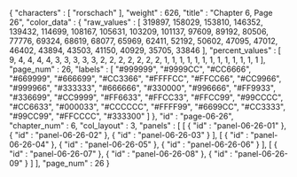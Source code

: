 {
  "characters" : [
    "rorschach"
  ],
  "weight" : 626,
  "title" : "Chapter 6, Page 26",
  "color_data" : {
    "raw_values" : [
      319897,
      158029,
      153810,
      146352,
      139432,
      114699,
      108167,
      105631,
      103209,
      101137,
      97609,
      89192,
      80506,
      77776,
      69324,
      68619,
      68077,
      65969,
      62411,
      52192,
      50602,
      47095,
      47012,
      46402,
      43894,
      43503,
      41150,
      40929,
      35705,
      33846
    ],
    "percent_values" : [
      9,
      4,
      4,
      4,
      4,
      3,
      3,
      3,
      3,
      3,
      2,
      2,
      2,
      2,
      2,
      2,
      2,
      1,
      1,
      1,
      1,
      1,
      1,
      1,
      1,
      1,
      1,
      1,
      1,
      1
    ],
    "page_num" : 26,
    "labels" : [
      "#999999",
      "#9999CC",
      "#CC6666",
      "#669999",
      "#666699",
      "#CC3366",
      "#FFFFCC",
      "#FFCC66",
      "#CC9966",
      "#999966",
      "#333333",
      "#666666",
      "#330000",
      "#996666",
      "#FF9933",
      "#336699",
      "#CC9999",
      "#FF6633",
      "#FFCC33",
      "#FFCC99",
      "#99CCCC",
      "#CC6633",
      "#000033",
      "#CCCCCC",
      "#FFFF99",
      "#6699CC",
      "#CC3333",
      "#99CC99",
      "#FFCCCC",
      "#333300"
    ]
  },
  "id" : "page-06-26",
  "chapter_num" : 6,
  "col_layout" : 3,
  "panels" : [
    [
      {
        "id" : "panel-06-26-01"
      },
      {
        "id" : "panel-06-26-02"
      },
      {
        "id" : "panel-06-26-03"
      }
    ],
    [
      {
        "id" : "panel-06-26-04"
      },
      {
        "id" : "panel-06-26-05"
      },
      {
        "id" : "panel-06-26-06"
      }
    ],
    [
      {
        "id" : "panel-06-26-07"
      },
      {
        "id" : "panel-06-26-08"
      },
      {
        "id" : "panel-06-26-09"
      }
    ]
  ],
  "page_num" : 26
}
